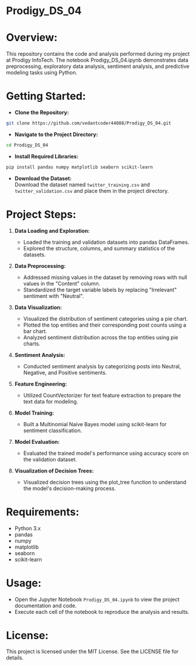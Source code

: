 # Prodigy_DS_04

# Overview:
This repository contains the code and analysis performed during my project at Prodigy InfoTech. The notebook Prodigy_DS_04.ipynb demonstrates data preprocessing, exploratory data analysis, sentiment analysis, and predictive modeling tasks using Python.

# Getting Started:
- **Clone the Repository:**  
```bash
git clone https://github.com/vedantcoder44088/Prodigy_DS_04.git
```
- **Navigate to the Project Directory:**  
```bash
cd Prodigy_DS_04
```
- **Install Required Libraries:**  
```bash
pip install pandas numpy matplotlib seaborn scikit-learn
```
- **Download the Dataset:**  
Download the dataset named `twitter_training.csv` and `twitter_validation.csv` and place them in the project directory.

# Project Steps:
1. **Data Loading and Exploration:**  
   - Loaded the training and validation datasets into pandas DataFrames.
   - Explored the structure, columns, and summary statistics of the datasets.
   
2. **Data Preprocessing:**  
   - Addressed missing values in the dataset by removing rows with null values in the "Content" column.
   - Standardized the target variable labels by replacing "Irrelevant" sentiment with "Neutral".
   
3. **Data Visualization:**  
   - Visualized the distribution of sentiment categories using a pie chart.
   - Plotted the top entities and their corresponding post counts using a bar chart.
   - Analyzed sentiment distribution across the top entities using pie charts.
   
4. **Sentiment Analysis:**  
   - Conducted sentiment analysis by categorizing posts into Neutral, Negative, and Positive sentiments.
   
5. **Feature Engineering:**  
   - Utilized CountVectorizer for text feature extraction to prepare the text data for modeling.
   
6. **Model Training:**  
   - Built a Multinomial Naive Bayes model using scikit-learn for sentiment classification.
   
7. **Model Evaluation:**  
   - Evaluated the trained model's performance using accuracy score on the validation dataset.
   
8. **Visualization of Decision Trees:**  
   - Visualized decision trees using the plot_tree function to understand the model's decision-making process.

  
# Requirements:
- Python 3.x
- pandas
- numpy
- matplotlib
- seaborn
- scikit-learn

# Usage:
- Open the Jupyter Notebook `Prodigy_DS_04.ipynb` to view the project documentation and code.
- Execute each cell of the notebook to reproduce the analysis and results.

# License:
This project is licensed under the MIT License. See the LICENSE file for details.
